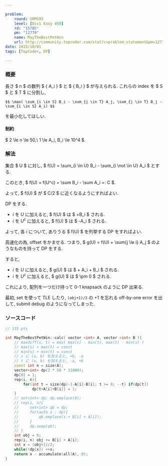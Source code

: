 ```yaml
---

problem:
    round: SRM593
    level: [Div1 Easy 450]
    rd: "15705"
    pm: "12779"
    name: MayTheBestPetWin
    url: http://community.topcoder.com/stat?c=problem_statement&pm=12779&rd=15705
date: 2015/10/01
tags: [TopCoder, DP]

---
```


### 概要

長さ $ n $ の数列 $ \{ A_i \} $ と $ \{ B_i \} $ が与えられる.
これらの index を $ S $ と $ T $ に分割し,

`$$
\max( \sum_{i \in S} B_i - \sum_{j \in T} A_j, \sum_{j \in T} B_j - \sum_{i \in S} A_i)
$$`

を最小化してほしい.


#### 制約

$ 2 \le n \le 50,\ 1 \le A_i, B_i \le 10^4 $.

### 解法

集合 $ U $ に対し, $ f(U) = \sum_{i \in U} B_i - \sum_{i \not \in U} A_i $ とする.

このとき, $ f(U) + f(U^c) = \sum B_i - \sum A_i =: C $.

よって, $ f(U) $ が $ C/2 $ に近くなるようにすればよい.

DP をする.

- $i$ を $U$ に加えると, $ f(U) $ は $ +B_i $ される.
- $i$ を $U^c$ に加えると, $ f(U) $ は $ -A_i $ される.

よって, 各 $i$ について, ありうる $ f(U) $ を列挙する DP をすればよい.

高速化の為, offset をかませる. つまり, $ g(U) = f(U) + \sum{j \le i} A_j $ のようなものを持って DP をする.

すると,

- $i$ を $U$ に加えると, $ g(U) $ は $ + A_i + B_i $ される.
- $i$ を $U^c$ に加えると, $ g(U) $ は $ \pm 0 $ される.

これにより, 配列を一つだけ持って $0$-$1$ knapsack のように DP 出来る.

最初, set を使って TLE したり, `(obj+1)/2` の $+1$ を忘れる off-by-one error を出して, submit debug のようになってしまった.

### ソースコード

~~~ cpp
// 135 pts

int MayTheBestPetWin::calc( vector <int> A, vector <int> B ){
    // maxdiff(s, t) = max( max(s) - min(t), max(t) - min(s) )
    // max(s) + max(t) = const
    // min(s) + min(t) = const
    // s に (a, b) を加えると, +b, -a
    // t に (a, b) を加えると, -a, +b
    const int n = size(A);
    vector<int> dp(2 * 50 * 11000);
    dp[0] = 1;
    rep(i, n){
        for(int t = size(dp)-1-A[i]-B[i]; t >= 0; --t) if(dp[t])
            dp[t+A[i]+B[i]] = 1;
    }
    // set<int> dp; dp.emplace(0);
    // rep(i, n){
    //     set<int> qb = dp;
    //     for(auto s : dp){
    //         qb.emplace(s + B[i] + A[i]);
    //     }
    //     dp.swap(qb);
    // }
    int obj = 0;
    rep(i, n) obj += B[i] + A[i];
    int x = (obj+1)/2;
    while(!dp[x]) ++x;
    return x - accumulate(all(A), 0);
}
~~~

